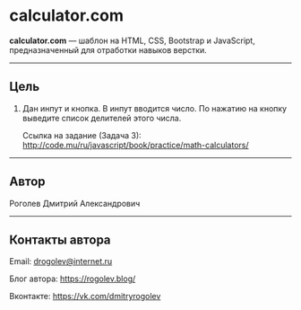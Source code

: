 # calculator.com

**calculator.com** &mdash; шаблон на HTML, CSS, Bootstrap и JavaScript, предназначенный для отработки навыков верстки.

---

## Цель

1. Дан инпут и кнопка. В инпут вводится число. По нажатию на кнопку выведите список делителей этого числа.

    Ссылка на задание (Задача 3): 
    http://code.mu/ru/javascript/book/practice/math-calculators/

---

## Автор

Роголев Дмитрий Александрович

---

## Контакты автора

Email: drogolev@internet.ru

Блог автора: https://rogolev.blog/

Вконтакте: https://vk.com/dmitryrogolev
